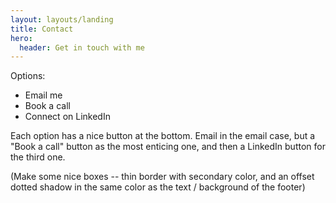 ```yaml
---
layout: layouts/landing
title: Contact
hero: 
  header: Get in touch with me
---
```


Options:
- Email me
- Book a call
- Connect on LinkedIn

Each option has a nice button at the bottom. Email in the email case, but a "Book a call" button as the most enticing one, and then a LinkedIn button for the third one.

(Make some nice boxes -- thin border with secondary color, and an offset dotted shadow in the same color as the text / background of the footer)
